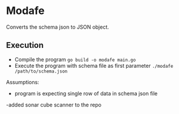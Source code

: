# Modafe
Converts the schema json to JSON object.
## Execution
- Compile the program
`go build -o modafe main.go`
- Execute the program with schema file as first parameter
`./modafe /path/to/schema.json`

Assumptions:
- program is expecting single row of data in schema json file

-added sonar cube scanner to the repo
